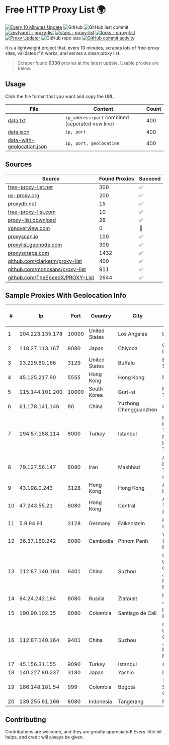 
# Free HTTP Proxy List 🌍

[![Every 10 Minutes Update](https://github.com/mertguvencli/http-proxy-list/actions/workflows/main.yml/badge.svg?branch=main)](https://github.com/mertguvencli/http-proxy-list/actions/workflows/main.yml)
![GitHub](https://img.shields.io/github/license/mertguvencli/http-proxy-list)
![GitHub last commit](https://img.shields.io/github/last-commit/mertguvencli/http-proxy-list)
[![zevtyardt - proxy-list](https://img.shields.io/static/v1?label=zevtyardt&message=proxy-list&color=blue&logo=github)](https://github.com/zevtyardt/proxy-list "Go to GitHub repo")
[![stars - proxy-list](https://img.shields.io/github/stars/zevtyardt/proxy-list?style=social)](https://github.com/zevtyardt/proxy-list)
[![forks - proxy-list](https://img.shields.io/github/forks/zevtyardt/proxy-list?style=social)](https://github.com/zevtyardt/proxy-list)
[![Proxy Updater](https://github.com/zevtyardt/proxy-list/workflows/Proxy%20Updater/badge.svg)](https://github.com/zevtyardt/proxy-list/actions?query=workflow:"Proxy+Updater")
![GitHub repo size](https://img.shields.io/github/repo-size/zevtyardt/proxy-list)
[![GitHub commit activity](https://img.shields.io/github/commit-activity/m/zevtyardt/proxy-list?logo=commits)](https://github.com/zevtyardt/proxy-list/commits/main)

It is a lightweight project that, every 10 minutes, scrapes lots of free-proxy sites, validates if it works, and serves a clean proxy list.

> Scraper found **6338** proxies at the latest update. Usable proxies are below.

## Usage

Click the file format that you want and copy the URL.

|File|Content|Count|
|----|-------|-----|
|[data.txt](https://raw.githubusercontent.com/mertguvencli/http-proxy-list/main/proxy-list/data.txt)|`ip_address:port` combined (seperated new line)|400|
|[data.json](https://raw.githubusercontent.com/mertguvencli/http-proxy-list/main/proxy-list/data.json)|`ip, port`|400|
|[data-with-geolocation.json](https://raw.githubusercontent.com/mertguvencli/http-proxy-list/main/proxy-list/data-with-geolocation.json)|`ip, port, geolocation`|400|

## Sources

|Source|Found Proxies|Succeed|
|------|-------------|-------|
|[free-proxy-list.net](https://free-proxy-list.net)|300|✅|
|[us-proxy.org](https://www.us-proxy.org)|200|✅|
|[proxydb.net](http://proxydb.net)|15|✅|
|[free-proxy-list.com](https://free-proxy-list.com/?page=&port=&type%5B%5D=http&type%5B%5D=https&up_time=0&search=Search)|10|✅|
|[proxy-list.download](https://www.proxy-list.download/HTTP)|26|✅|
|[vpnoverview.com](https://vpnoverview.com/privacy/anonymous-browsing/free-proxy-servers)|0|🚫|
|[proxyscan.io](https://www.proxyscan.io)|100|✅|
|[proxylist.geonode.com](https://proxylist.geonode.com/api/proxy-list?limit=300&page=1&sort_by=lastChecked&sort_type=desc&protocols=http,https)|300|✅|
|[proxyscrape.com](https://api.proxyscrape.com/v2/?request=displayproxies&protocol=http&timeout=10000&country=all&ssl=all&anonymity=all)|1432|✅|
|[github.com/clarketm/proxy-list](https://raw.githubusercontent.com/clarketm/proxy-list/master/proxy-list-raw.txt)|400|✅|
|[github.com/monosans/proxy-list](https://raw.githubusercontent.com/monosans/proxy-list/main/proxies/http.txt)|911|✅|
|[github.com/TheSpeedX/PROXY-List](https://raw.githubusercontent.com/TheSpeedX/PROXY-List/master/http.txt)|2644|✅|


## Sample Proxies With Geolocation Info

|#|Ip|Port|Country|City|Internet Service Provider|
|-|--|----|-------|----|-------------------------|
|1|104.223.135.178|10000|United States|Los Angeles|LayerHost|
|2|118.27.113.167|8080|Japan|Chiyoda|GMO Internet, Inc.|
|3|23.229.80.166|3129|United States|Buffalo|B2 Net Solutions Inc.|
|4|45.125.217.90|5555|Hong Kong|Hong Kong|PINGNET|
|5|115.144.101.200|10000|South Korea|Guri-si|Korea Telecom|
|6|61.178.141.146|80|China|Yuzhong Chengguanzhen|Chinanet|
|7|194.87.188.114|8000|Turkey|Istanbul|Kadir Huseyin Tezcan Nosspeed Internet Teknolojileri|
|8|79.127.56.147|8080|Iran|Mashhad|Asiatech Data Transmission company|
|9|43.198.0.243|3128|Hong Kong|Hong Kong|Amazon.com, Inc.|
|10|47.243.55.21|8080|Hong Kong|Central|Alibaba (US) Technology Co., Ltd.|
|11|5.9.94.91|3128|Germany|Falkenstein|Hetzner Online GmbH|
|12|36.37.160.242|8080|Cambodia|Phnom Penh|VIETTEL (CAMBODIA) PTE.|
|13|112.87.140.164|9401|China|Suzhou|China Unicom CHINA169 Jiangsu Province Network|
|14|94.24.242.194|8080|Russia|Zlatoust|Intersvyaz-2 JSC|
|15|190.90.102.35|8080|Colombia|Santiago de Cali|Internexa S.a. E.S.P|
|16|112.87.140.164|9401|China|Suzhou|China Unicom CHINA169 Jiangsu Province Network|
|17|45.156.31.155|9090|Turkey|Istanbul|ATLANTIS|
|18|140.227.80.237|3180|Japan|Yashio|InfoSphere|
|19|186.148.181.54|999|Colombia|Bogotá|TV AZTECA SUCURSAL COLOMBIA|
|20|139.255.61.166|8080|Indonesia|Tangerang|PT. LINKNET|



## Contributing

Contributions are welcome, and they are greatly appreciated! Every
little bit helps, and credit will always be given.

